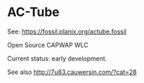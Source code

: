 AC-Tube
=======

See: https://fossil.planix.org/actube.fossil

Open Source CAPWAP WLC

Current status: early development.

See also http://7u83.cauwersin.com/?cat=28
